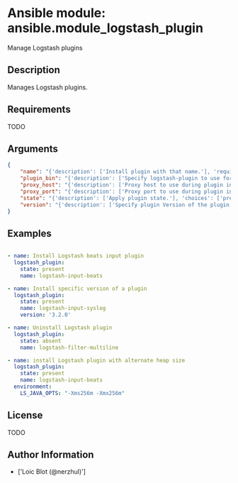 # Ansible module: ansible.module_logstash_plugin


Manage Logstash plugins

## Description

Manages Logstash plugins.

## Requirements

TODO

## Arguments

``` json
{
    "name": "{'description': ['Install plugin with that name.'], 'required': True}",
    "plugin_bin": "{'description': ['Specify logstash-plugin to use for plugin management.'], 'default': '/usr/share/logstash/bin/logstash-plugin'}",
    "proxy_host": "{'description': ['Proxy host to use during plugin installation.']}",
    "proxy_port": "{'description': ['Proxy port to use during plugin installation.']}",
    "state": "{'description': ['Apply plugin state.'], 'choices': ['present', 'absent'], 'default': 'present'}",
    "version": "{'description': ['Specify plugin Version of the plugin to install. If plugin exists with previous version, it will NOT be updated.']}",
}
```

## Examples


``` yaml

- name: Install Logstash beats input plugin
  logstash_plugin:
    state: present
    name: logstash-input-beats

- name: Install specific version of a plugin
  logstash_plugin:
    state: present
    name: logstash-input-syslog
    version: '3.2.0'

- name: Uninstall Logstash plugin
  logstash_plugin:
    state: absent
    name: logstash-filter-multiline

- name: install Logstash plugin with alternate heap size
  logstash_plugin:
    state: present
    name: logstash-input-beats
  environment:
    LS_JAVA_OPTS: "-Xms256m -Xmx256m"

```

## License

TODO

## Author Information
  - ['Loic Blot (@nerzhul)']
